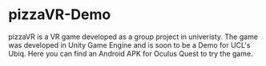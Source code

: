 # pizzaVR-Demo
 pizzaVR is a VR game developed as a group project in univeristy. The game was developed in Unity Game Engine and is soon to be a Demo for UCL's Ubiq. Here you can find an Android APK for Oculus Quest to try the game.
